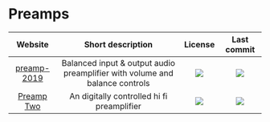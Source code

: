 # Preamps

|Website|Short description|License|Last commit|
|:-:|:-:|:-:|:-:|
|[preamp-2019](https://github.com/gkeeth/preamp-2019)|Balanced input & output audio preamplifier with volume and balance controls|![](https://flat.badgen.net/github/license/gkeeth/preamp-2019?label=)|![](https://flat.badgen.net/github/last-commit/gkeeth/preamp-2019?label=)|
|[Preamp Two](https://github.com/FutureSharks/preamp-two)|An digitally controlled hi fi preamplifier|![](https://flat.badgen.net/github/license/FutureSharks/preamp-two?label=)|![](https://flat.badgen.net/github/last-commit/FutureSharks/preamp-two?label=)|
